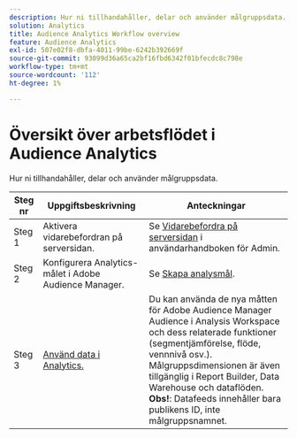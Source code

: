 ```yaml
---
description: Hur ni tillhandahåller, delar och använder målgruppsdata.
solution: Analytics
title: Audience Analytics Workflow overview
feature: Audience Analytics
exl-id: 507e02f8-dbfa-4011-99be-6242b392669f
source-git-commit: 93099d36a65ca2bf16fbd6342f01bfecdc8c798e
workflow-type: tm+mt
source-wordcount: '112'
ht-degree: 1%

---
```


# Översikt över arbetsflödet i Audience Analytics

Hur ni tillhandahåller, delar och använder målgruppsdata.

| Steg nr | Uppgiftsbeskrivning | Anteckningar |
|--- |--- |--- |
| Steg 1 | Aktivera vidarebefordran på serversidan. | Se [Vidarebefordra på serversidan](/help/admin/admin/c-manage-report-suites/c-edit-report-suites/general/c-server-side-forwarding/ssf.md) i användarhandboken för Admin. |
| Steg 2 | Konfigurera Analytics-målet i Adobe Audience Manager. | Se [Skapa analysmål](https://experienceleague.adobe.com/docs/audience-manager/user-guide/features/destinations/experience-cloud-destinations/create-analytics-destination.html?lang=sv-SE). |
| Steg 3 | [Använd data i Analytics.](/help/integrate/c-audience-analytics/c-workflow/use-audience-data-analytics.md) | Du kan använda de nya måtten för Adobe Audience Manager Audience i Analysis Workspace och dess relaterade funktioner (segmentjämförelse, flöde, vennnivå osv.). <br>Målgruppsdimensionen är även tillgänglig i Report Builder, Data Warehouse och dataflöden. <br>**Obs!**: Datafeeds innehåller bara publikens ID, inte målgruppsnamnet. |
